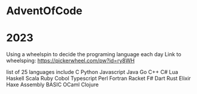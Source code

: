 # AdventOfCode

# 2023

Using a wheelspin to decide the programing language each day
Link to wheelsping: https://pickerwheel.com/pw?id=ry8WH

list of 25 languages include
C
Python
Javascript
Java
Go
C++
C#
Lua
Haskell
Scala
Ruby
Cobol
Typescript
Perl
Fortran
Racket
F#
Dart
Rust
Elixir
Haxe
Assembly
BASIC
OCaml
Clojure